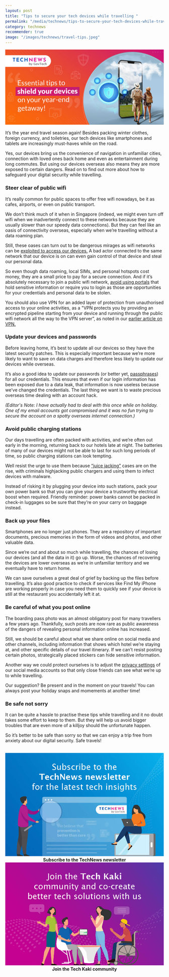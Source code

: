 ```yaml
---
layout: post
title: "Tips to secure your tech devices while travelling "
permalink: "/media/technews/tips-to-secure-your-tech-devices-while-travelling"
category: technews
recommender: true
image: "/images/technews/travel-tips.jpeg"
---
```


![techy travel tips](/images/technews/travel-tips.jpeg)

It’s the year end travel season again! Besides packing winter clothes, foreign currency, and toiletries, our tech devices like smartphones and tablets are increasingly must-haves while on the road. 

Yes, our devices bring us the convenience of navigation in unfamiliar cities, connection with loved ones back home and even as entertainment during long commutes. But using our devices overseas also means they are more exposed to certain dangers. Read on to find out more about how to safeguard your digital security while travelling.

### Steer clear of public wifi
It’s really common for public spaces to offer free wifi nowadays, be it as cafes, airports, or even on public transport. 

We don’t think much of it when in Singapore (indeed, we might even turn off wifi when we inadvertently connect to these networks because they are usually slower than our speedy data connections). But they can feel like an oasis of connectivity overseas, especially when we’re travelling without a data roaming plan. 

Still, these oases can turn out to be dangerous mirages as wifi networks can be [exploited to access our devices.](https://www.tech.gov.sg/images/technews/can-an-app-exploit-my-wifi) A bad actor connected to the same network that our device is on can even gain control of that device and steal our personal data. 

So even though data roaming, local SIMs, and personal hotspots cost money, they are a small price to pay for a secure connection. And if it’s absolutely necessary to join a public wifi network, [avoid using portals](https://sg.norton.com/blog/privacy/stay-safe-on-public-wi-fi-when-you-travel#:~:text=Anybody%20on%20the%20same%20network,software%20kits%20to%20capture%20yours) that hold sensitive information or require you to login as those are opportunities for your credentials and personal data to be stolen. 

You should also use VPN for an added layer of protection from unauthorised access to your online activities, as a "VPN protects you by providing an encrypted pipeline starting from your device and running through the public wifi network all the way to the VPN server”, as noted in our [earlier article on VPN.](https://www.tech.gov.sg/media/technews/this-is-why-you-need-a-vpn)

### Update your devices and passwords 
Before leaving home, it’s best to update all our devices so they have the latest security patches. This is especially important because we’re more likely to want to save on data charges and therefore less likely to update our devices while overseas. 

It’s also a good idea to update our passwords (or better yet, [passphrases](https://www.tech.gov.sg/media/technews/why-passphases-are-much-more-secure-than-passwords)) for all our credentials. This ensures that even if our login information has been exposed due to a data leak, that information is now useless because we’ve changed the credentials. The last thing we want is to waste precious overseas time dealing with an account hack. 

*(Editor's Note: I have actually had to deal with this once while on holiday. One of my email accounts got compromised and it was no fun trying to secure the account on a spotty overseas internet connection.)*

### Avoid public charging stations 

Our days travelling are often packed with activities, and we’re often out early in the morning, returning back to our hotels late at night. The batteries of many of our devices might not be able to last for such long periods of time, so public charging stations can look tempting. 

Well resist the urge to use them because [“juice jacking”](https://www.cnbc.com/2023/04/10/fbi-says-you-shouldnt-use-public-phone-charging-stations.html#:~:text=“Avoid%20using%20free%20charging%20stations,use%20an%20electrical%20outlet%20instead.”) cases are on the rise, with criminals highjacking public chargers and using them to infect devices with malware. 

Instead of risking it by plugging your device into such stations, pack your own power bank so that you can give your device a trustworthy electrical boost when required. Friendly reminder: power banks cannot be packed in check-in luggages so be sure that they’re on your carry on baggage instead. 

### Back up your files
Smartphones are no longer just phones. They are a repository of important documents, precious memories in the form of videos and photos, and other valuable data. 

Since we’re out and about so much while travelling, the chances of losing our devices (and all the data in it) go up. Worse, the chances of recovering the devices are lower overseas as we’re in unfamiliar territory and we eventually have to return home. 

We can save ourselves a great deal of grief by backing up the files before travelling. It’s also good practice to check if services like Find My iPhone are working properly in case you need them to quickly see if your device is still at the restaurant you accidentally left it at. 

### Be careful of what you post online
The boarding pass photo was an almost obligatory post for many travellers a few years ago. Thankfully, such posts are now rare as public awareness of the dangers of revealing personal information online has increased. 

Still, we should be careful about what we share online on social media and other channels, including information that shows which hotel we’re staying at, and other specific details of our travel itinerary. If we can’t resist posting certain photos, strategically placed stickers can hide sensitive information. 

Another way we could protect ourselves is to adjust the [privacy settings](https://www.channelnewsasia.com/commentary/youth-travel-holiday-vacation-accident-risk-safety-3635906) of our social media accounts so that only close friends can see what we’re up to while travelling. 

Our suggestion? Be present and in the moment on your travels! You can always post your holiday snaps and momements at another time! 

### Be safe not sorry
It can be quite a hassle to practise these tips while travelling and it no doubt takes some effort to keep to them. But they will help us avoid bigger troubles that are even more of a killjoy should the unfortunate happen. 

So it’s better to be safe than sorry so that we can enjoy a trip free from anxiety about our digital security. Safe travels!

<br>

<div class="row">
  <div class="col" style="text-align: center">
    <a href="https://go.gov.sg/tnblog-to-tnsub" target="_blank">	 	    
      <img src="/images/technews/TN_footer.png" alt="Subscribe to the TechNews newsletter" /></a>
    <figcaption><b>Subscribe to the TechNews newsletter</b></figcaption>
  </div>

  <div class="col" style="text-align: center">
    <a href="https://go.gov.sg/tnblog-to-tkcommunity" target="_blank">		  
      <img src="/images/technews/TK_footer.png" alt="Join the Tech Kaki community" /></a>
    <figcaption><b>Join the Tech Kaki community</b></figcaption>
  </div>
